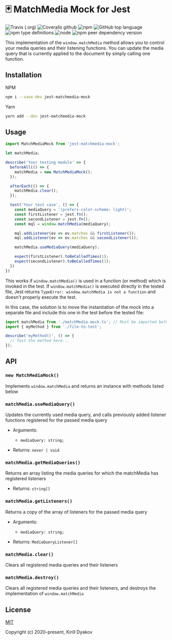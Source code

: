 # 🃏 MatchMedia Mock for Jest

![Travis (.org)](https://img.shields.io/travis/dyakovk/jest-matchmedia-mock)
![Coveralls github](https://img.shields.io/coveralls/github/dyakovk/jest-matchmedia-mock)
![npm](https://img.shields.io/npm/dw/jest-matchmedia-mock)
![GitHub top language](https://img.shields.io/github/languages/top/dyakovk/jest-matchmedia-mock?label=typescript&logo=typescript)
![npm type definitions](https://img.shields.io/npm/types/jest-matchmedia-mock)
![node](https://img.shields.io/node/v/jest-matchmedia-mock)
![npm peer dependency version](https://img.shields.io/npm/dependency-version/jest-matchmedia-mock/peer/jest)

This implementation of the `window.matchMedia` method allows you to control your media queries and their listening functions. You can update the media query that is currently applied to the document by simply calling one function.

## Installation

NPM

```bash
npm i --save-dev jest-matchmedia-mock
```

Yarn

```bash
yarn add --dev jest-matchmedia-mock
```

## Usage

```javascript
import MatchMediaMock from 'jest-matchmedia-mock';

let matchMedia;

describe('Your testing module' => {
  beforeAll(() => {
    matchMedia = new MatchMediaMock();
  });

  afterEach(() => {
    matchMedia.clear();
  });

  test('Your test case', () => {
    const mediaQuery = '(prefers-color-scheme: light)';
    const firstListener = jest.fn();
    const secondListener = jest.fn();
    const mql = window.matchMedia(mediaQuery);

    mql.addListener(ev => ev.matches && firstListener());
    mql.addListener(ev => ev.matches && secondListener());

    matchMedia.useMediaQuery(mediaQuery);

    expect(firstListener).toBeCalledTimes(1);
    expect(secondListener).toBeCalledTimes(1);
  })
})
```

This works if `window.matchMedia()` is used in a function (or method) which is invoked in the test. If `window.matchMedia()` is executed directly in the tested file, Jest returns `TypeError: window.matchMedia is not a function` and doesn't properly execute the test.

In this case, the solution is to move the instantiation of the mock into a separate file and include this one in the test before the tested file:

```javascript
import matchMedia from './matchMedia.mock.ts'; // Must be imported before the tested file
import { myMethod } from './file-to-test';

describe('myMethod()', () => {
  // Test the method here...
});
```

## API

### `new MatchMediaMock()`

Implements `window.matchMedia` and returns an instance with methods listed below

### `matchMedia.useMediaQuery()`

Updates the currently used media query, and calls previously added listener functions registered for the passed media query

- Arguments:

  - `mediaQuery: string;`

- Returns: `never | void`

### `matchMedia.getMediaQueries()`

Returns an array listing the media queries for which the matchMedia has registered listeners

- Returns: `string[]`

### `matchMedia.getListeners()`

Returns a copy of the array of listeners for the passed media query

- Arguments:

  - `mediaQuery: string;`

- Returns: `MediaQueryListener[]`

### `matchMedia.clear()`

Clears all registered media queries and their listeners

### `matchMedia.destroy()`

Clears all registered media queries and their listeners, and destroys the implementation of `window.matchMedia`

## License

[MIT](http://opensource.org/licenses/MIT)

Copyright (c) 2020-present, Kirill Dyakov

